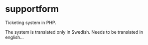 # supportform
Ticketing system in PHP.

The system is translated only in Swedish. Needs to be translated in english...


